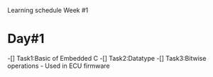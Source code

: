 Learning schedule
Week #1

# Day#1
-[] Task1:Basic of Embedded C
-[] Task2:Datatype
-[] Task3:Bitwise operations - Used in ECU firmware